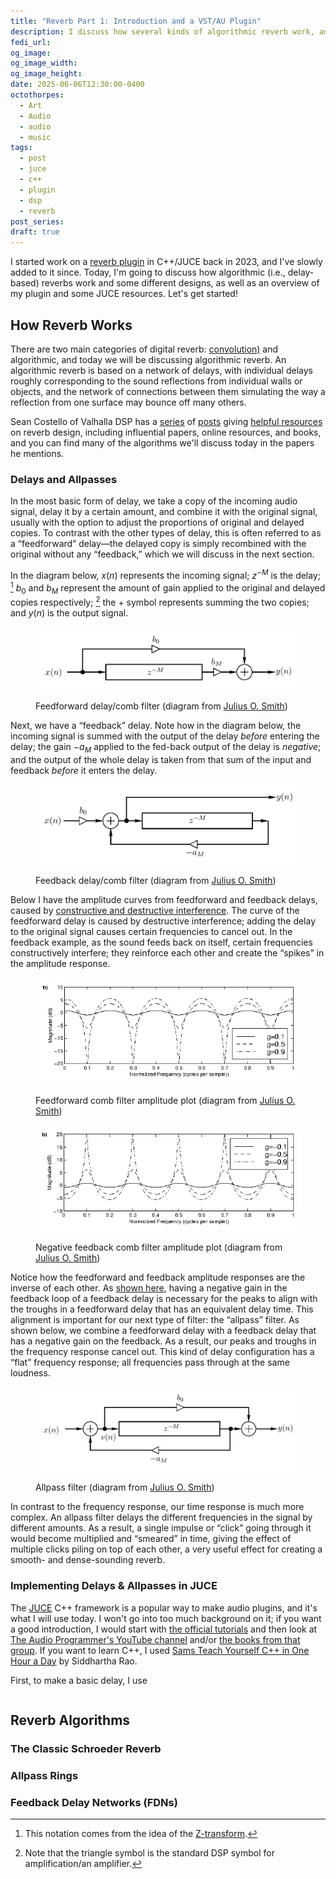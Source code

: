 ```yaml
---
title: "Reverb Part 1: Introduction and a VST/AU Plugin"
description: I discuss how several kinds of algorithmic reverb work, and I return to a VST/AU plugin I coded in C++/JUCE
fedi_url: 
og_image: 
og_image_width: 
og_image_height: 
date: 2025-06-06T12:30:00-0400
octothorpes:
  - Art
  - Audio
  - audio
  - music
tags:
  - post
  - juce
  - c++
  - plugin
  - dsp
  - reverb
post_series: 
draft: true
---
```


<link rel="stylesheet" type="text/css" href="/styles/notes-photos.css">

<link rel="stylesheet" type="text/css" href="/styles/code/prism-dracula.css" />
<link rel="stylesheet" type="text/css" href="/styles/code/code-tweaks.css" />

<link rel="stylesheet" type="text/css" href="/styles/math/katex.min.css" />

I started work on a [reverb plugin](https://github.com/reillypascal/RSAlgorithmicVerb) in C++/JUCE back in 2023, and I've slowly added to it since. Today, I'm going to discuss how algorithmic (i.e., delay-based) reverbs work and some different designs, as well as an overview of my plugin and some JUCE resources. Let's get started!

## How Reverb Works

There are two main categories of digital reverb: [convolution)](https://www.bhphotovideo.com/find/newsLetter/Convolution-Reverb.jsp/) and algorithmic, and today we will be discussing algorithmic reverb. An algorithmic reverb is based on a network of delays, with individual delays roughly corresponding to the sound reflections from individual walls or objects, and the network of connections between them simulating the way a reflection from one surface may bounce off many others.

Sean Costello of Valhalla DSP has a [series](https://valhalladsp.com/2021/09/22/getting-started-with-reverb-design-part-2-the-foundations/) of [posts](https://valhalladsp.com/2021/09/23/getting-started-with-reverb-design-part-3-online-resources/) giving [helpful resources](https://valhalladsp.com/2021/09/28/getting-started-with-reverb-design-part-4-books/) on reverb design, including influential papers, online resources, and books, and you can find many of the algorithms we'll discuss today in the papers he mentions.

### Delays and Allpasses

In the most basic form of delay, we take a copy of the incoming audio signal, delay it by a certain amount, and combine it with the original signal, usually with the option to adjust the proportions of original and delayed copies. To contrast with the other types of delay, this is often referred to as a “feedforward” delay—the delayed copy is simply recombined with the original without any “feedback,” which we will discuss in the next section. 

<!-- This delay configuration is also referred to as a “comb filter”; as we will see shortly, it produces an amplitude curve that resembles a comb. -->

In the diagram below, $x(n)$ represents the incoming signal; $z^{-M}$ is the delay; [^1] $b_0$ and $b_M$ represent the amount of gain applied to the original and delayed copies respectively; [^2] the $+$ symbol represents summing the two copies; and $y(n)$ is the output signal. 

<figure>

![block diagram of a feedforward delay/comb filter](/media/blog/2025/06/reverb/feedforward_comb.webp)

<figcaption>Feedforward delay/comb filter (diagram from <a href="https://ccrma.stanford.edu/~jos/pasp04/Feedforward_Comb_Filters.html">Julius O. Smith</a>)</figcaption>
</figure>

Next, we have a “feedback” delay. Note how in the diagram below, the incoming signal is summed with the output of the delay *before* entering the delay; the gain $-a_M$ applied to the fed-back output of the delay is *negative*; and the output of the whole delay is taken from that sum of the input and feedback *before* it enters the delay.

<figure>

![block diagram of a feedback delay/comb filter](/media/blog/2025/06/reverb/feedback_comb.webp)

<figcaption>Feedback delay/comb filter (diagram from <a href="https://ccrma.stanford.edu/~jos/pasp/Feedback_Comb_Filters.html">Julius O. Smith</a>)</figcaption>
</figure>

Below I have the amplitude curves from feedforward and feedback delays, caused by [constructive and destructive interference](https://www.phys.uconn.edu/~gibson/Notes/Section5_2/Sec5_2.htm). The curve of the feedforward delay is caused by destructive interference; adding the delay to the original signal causes certain frequencies to cancel out. In the feedback example, as the sound feeds back on itself, certain frequencies constructively interfere; they reinforce each other and create the “spikes” in the amplitude response.

<figure>

![feedforward comb filter amplitude plot](/media/blog/2025/06/reverb/feedforward_comb_amp.webp)

<figcaption>Feedforward comb filter amplitude plot (diagram from <a href="https://ccrma.stanford.edu/~jos/pasp05/Feedforward_Comb_Filter_Amplitude.html">Julius O. Smith</a>)</figcaption>
</figure>

<figure>

![negative feedback comb filter amplitude plot](/media/blog/2025/06/reverb/feedback_comb_neg_amp.webp)

<figcaption>Negative feedback comb filter amplitude plot (diagram from <a href="https://ccrma.stanford.edu/~jos/pasp05/Feedback_Comb_Filter_Amplitude.html">Julius O. Smith</a>)</figcaption>
</figure>

Notice how the feedforward and feedback amplitude responses are the inverse of each other. As [shown here](https://ccrma.stanford.edu/~jos/pasp05/Feedback_Comb_Filter_Amplitude.html), having a negative gain in the feedback loop of a feedback delay is necessary for the peaks to align with the troughs in a feedforward delay that has an equivalent delay time. This alignment is important for our next type of filter: the “allpass” filter. As shown below, we combine a feedforward delay with a feedback delay that has a negative gain on the feedback. As a result, our peaks and troughs in the frequency response cancel out. This kind of delay configuration has a “flat” frequency response; all frequencies pass through at the same loudness. 

<figure>

![block diagram of an allpass filter](/media/blog/2025/06/reverb/allpass_from_2_combs.webp)

<figcaption>Allpass filter (diagram from <a href="https://ccrma.stanford.edu/~jos/pasp/Allpass_Two_Combs.html">Julius O. Smith</a>)</figcaption>
</figure>

In contrast to the frequency response, our time response is much more complex. An allpass filter delays the different frequencies in the signal by different amounts. As a result, a single impulse or “click” going through it would become multiplied and “smeared” in time, giving the effect of multiple clicks piling on top of each other, a very useful effect for creating a smooth- and dense-sounding reverb.

### Implementing Delays & Allpasses in JUCE

The [JUCE](https://juce.com/) C++ framework is a popular way to make audio plugins, and it's what I will use today. I won't go into too much background on it; if you want a good introduction, I would start with [the official tutorials](https://juce.com/learn/tutorials/) and then look at [The Audio Programmer's YouTube channel](https://www.youtube.com/theaudioprogrammer) and/or [the books from that group](https://www.theaudioprogrammer.com/books). If you want to learn C++, I used [Sams Teach Yourself C++ in One Hour a Day](https://www.oreilly.com/library/view/sams-teach-yourself/9780137334674/) by Siddhartha Rao.

First, to make a basic delay, I use 

```c++

```

## Reverb Algorithms

### The Classic Schroeder Reverb

### Allpass Rings

### Feedback Delay Networks (FDNs)

[^1]: This notation comes from the idea of the [Z-transform](https://en.wikipedia.org/wiki/Z-transform).

[^2]: Note that the triangle symbol is the standard DSP symbol for amplification/an amplifier.